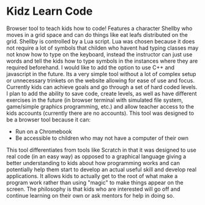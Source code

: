 # Kidz Learn Code
Browser tool to teach kids how to code! Features a character Shellby who moves in a grid space and can do things like eat leafs distributed on the grid. Shellby is controlled by a Lua script. Lua was chosen because it does not require a lot of symbols that childen who havent had typing classes may not know how to type on the keyboard, instead the instructor can just use words and tell the kids how to type symbols in the instances where they are required beforehand. I would like to add the option to use C++ and javascript in the future. Its a very simple tool without a lot of complex setup or unnecessary trinkets on the website allowing for ease of use and focus. Currently kids can achieve goals and go through a set of hard coded levels. I plan to add the ability to save code, create levels, as well as have different exercises in the future (in browser terminal with simulated file system, game/simple graphics programming, etc.) and allow teacher access to the kids accounts (currently there are no accounts). This tool was designed to be a browser tool because it can: 
  + Run on a Chromebook
  + Be accessible to children who may not have a computer of their own
  
This tool differentiates from tools like Scratch in that it was designed to use real code (in an easy way) as opposed to a graphical language giving a better understanding to kids about how programming works and can potentially help them start to develop an actual useful skill and develop real applications. It allows kids to actually get to the root of what make a program work rather than using "magic" to make things appear on the screen. The philosophy is that kids who are interested will go off and continue learning on their own or ask mentors for help in doing so.
